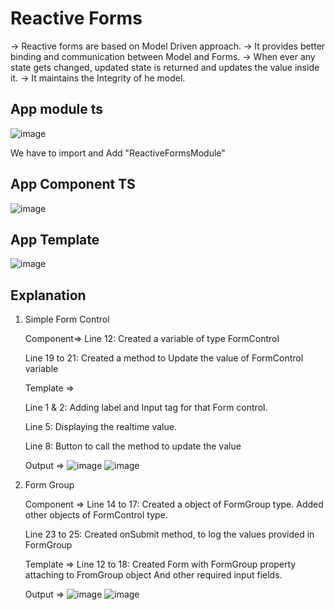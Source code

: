 # Reactive Forms

  -> Reactive forms are based on Model Driven approach.
  -> It provides better binding and communication between Model and Forms.
  -> When ever any state gets changed, updated state is returned and updates the value inside it.
  -> It maintains the Integrity of he model.
  
## App module ts
![image](https://user-images.githubusercontent.com/103558635/174227261-e4151f06-8dbc-4833-aaad-fd958c9fe228.png)

  We have to import and Add "ReactiveFormsModule"
  
## App Component TS

![image](https://user-images.githubusercontent.com/103558635/174227467-0790c2ab-7e0b-4ed4-a490-f6f1583dfbcc.png)

## App Template

![image](https://user-images.githubusercontent.com/103558635/174227524-576f8076-d1a3-463e-a912-56d9cd25d833.png)


## Explanation 

1) Simple Form Control
  
    Component=>
      Line 12:
        Created a variable of type FormControl
        
      Line 19 to 21:
        Created a method to Update the value of FormControl variable
        
    Template =>
    
      Line 1 & 2:
        Adding label and Input tag for that Form control.
        
      Line 5:
        Displaying the realtime value.
        
      Line 8:
        Button to call the method to update the value
        

    Output =>
    ![image](https://user-images.githubusercontent.com/103558635/174227852-8dada6cf-393a-4402-aeaa-aa81147d7e2c.png)
    ![image](https://user-images.githubusercontent.com/103558635/174227872-23ac437c-e35e-4acb-bc1b-ac3a0d3dd428.png)

2) Form Group

    Component =>
      Line 14 to 17:
        Created a object of FormGroup type.
        Added other objects of FormControl type.
        
      Line 23 to 25:
        Created onSubmit method, to log the values provided in FormGroup
        
    Template =>
      Line 12 to 18:
        Created Form with FormGroup property attaching to FromGroup object
        And other required input fields.
        
    Output =>
    ![image](https://user-images.githubusercontent.com/103558635/174228328-c02c698d-ce77-4ad4-8d7b-61f78c212ceb.png)
    ![image](https://user-images.githubusercontent.com/103558635/174228357-c81607bf-9da4-40ce-8840-2ba319116bda.png)

        
